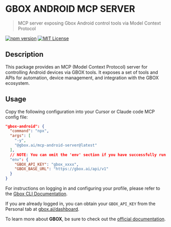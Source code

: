 # GBOX ANDROID MCP SERVER

> MCP server exposing Gbox Android control tools via Model Context Protocol

[![npm version](https://img.shields.io/npm/v/gbox-mcp-android-server.svg)](https://www.npmjs.com/package/gbox-mcp-android-server)
[![MIT License](https://img.shields.io/badge/license-MIT-blue.svg)](LICENSE)

## Description

This package provides an MCP (Model Context Protocol) server for controlling Android devices via GBOX tools. It exposes a set of tools and APIs for automation, device management, and integration with the GBOX ecosystem.

## Usage

Copy the following configuration into your Cursor or Claude code MCP config file:

```json
"gbox-android": {
  "command": "npx",
  "args": [
    "-y",
    "@gbox.ai/mcp-android-server@latest"
  ],
  // NOTE: You can omit the 'env' section if you have successfully run 'gbox login' in cli.
  "env": {
    "GBOX_API_KEY": "gbox_xxxx",
    "GBOX_BASE_URL": "https://gbox.ai/api/v1"
  }
}
```

For instructions on logging in and configuring your profile, please refer to the [Gbox CLI Documentation](https://github.com/babelcloud/gbox).

If you are already logged in, you can obtain your `GBOX_API_KEY` from the Personal tab at [gbox.ai/dashboard](https://gbox.ai/dashboard).

To learn more about **GBOX**, be sure to check out the [official documentation](https://docs.gbox.ai).
